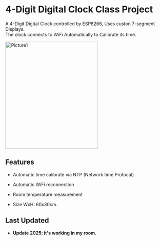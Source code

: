 # 4-Digit Digital Clock Class Project
A 4-Digit Digital Clock controlled by ESP8266, Uses custon 7-segment Displays. <br/>
The clock connects to WiFi Automatically to Calibrate its time.

<img width="289" height="334" alt="Picture1" src="https://github.com/user-attachments/assets/80cc9ab2-2614-4e9b-9907-0324e5eb2a32" />

## Features
- Automatic time calibrate via NTP (Network time Protocal)
- Automatic WiFi reconnection
- Room temperature measurement
  
- Size WxH: 60x30cm.
## Last Updated
- **Update 2025: it's working in my room.**
